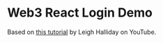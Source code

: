 # Web3 React Login Demo

Based on [this tutorial](https://www.youtube.com/watch?v=6XuXZ1LLb-Y&t=55s) by Leigh Halliday on YouTube.
